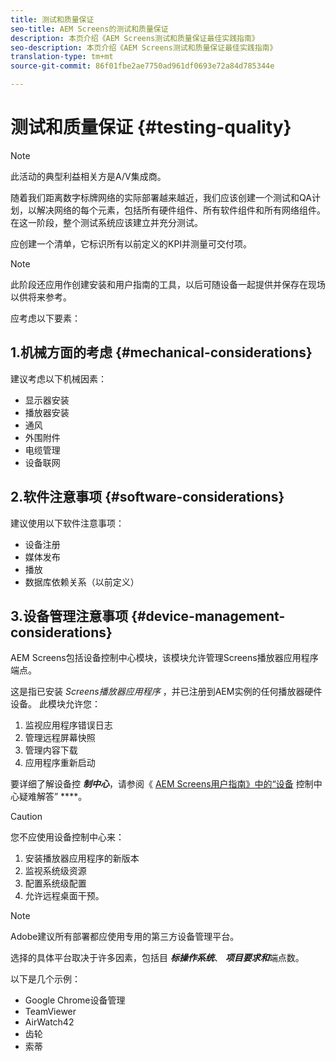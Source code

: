 ```yaml
---
title: 测试和质量保证
seo-title: AEM Screens的测试和质量保证
description: 本页介绍《AEM Screens测试和质量保证最佳实践指南》
seo-description: 本页介绍《AEM Screens测试和质量保证最佳实践指南》
translation-type: tm+mt
source-git-commit: 86f01fbe2ae7750ad961df0693e72a84d785344e

---
```



# 测试和质量保证 {#testing-quality}

>[!NOTE]
>
>此活动的典型利益相关方是A/V集成商。

随着我们距离数字标牌网络的实际部署越来越近，我们应该创建一个测试和QA计划，以解决网络的每个元素，包括所有硬件组件、所有软件组件和所有网络组件。
在这一阶段，整个测试系统应该建立并充分测试。

应创建一个清单，它标识所有以前定义的KPI并测量可交付项。

>[!NOTE]
> 此阶段还应用作创建安装和用户指南的工具，以后可随设备一起提供并保存在现场以供将来参考。

应考虑以下要素：

## 1.机械方面的考虑 {#mechanical-considerations}

建议考虑以下机械因素：

* 显示器安装
* 播放器安装
* 通风
* 外围附件
* 电缆管理
* 设备联网

## 2.软件注意事项 {#software-considerations}

建议使用以下软件注意事项：

* 设备注册
* 媒体发布
* 播放
* 数据库依赖关系（以前定义）


## 3.设备管理注意事项 {#device-management-considerations}


AEM Screens包括设备控制中心模块，该模块允许管理Screens播放器应用程序端点。

这是指已安装 *Screens播放器应用程序* ，并已注册到AEM实例的任何播放器硬件设备。
此模块允许您：

1. 监视应用程序错误日志
1. 管理远程屏幕快照
1. 管理内容下载
1. 应用程序重新启动

要详细了解设备控 ***制中心***，请参阅《 [AEM Screens用户指南》中的“设备](https://helpx.adobe.com/experience-manager/6-5/screens/using/monitoring-screens.html) 控制中心疑难解答” ****。

>[!CAUTION]
> 您不应使用设备控制中心来：
>
> 1. 安装播放器应用程序的新版本
> 1. 监视系统级资源
> 1. 配置系统级配置
> 1. 允许远程桌面干预。



>[!NOTE]
> Adobe建议所有部署都应使用专用的第三方设备管理平台。

选择的具体平台取决于许多因素，包括目 ***标操作系统***、 ***项目要求******和***&#x200B;端点数。

以下是几个示例：

* Google Chrome设备管理
* TeamViewer
* AirWatch42
* 齿轮
* 索蒂